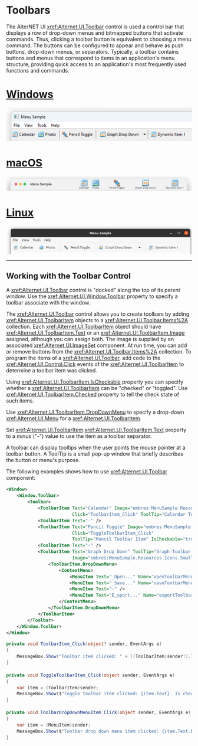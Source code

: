 # Toolbars
  
The AlterNET UI <xref:Alternet.UI.Toolbar> control is used a control bar that displays a row of drop-down menus and
bitmapped buttons that activate commands. Thus, clicking a toolbar button is equivalent to choosing a menu command. The
buttons can be configured to appear and behave as push buttons, drop-down menus, or separators. Typically, a toolbar
contains buttons and menus that correspond to items in an application's menu structure, providing quick access to an
application's most frequently used functions and commands.  

# [Windows](#tab/screenshot-windows)
![Toolbar on Windows](./images/toolbar-windows.png)
# [macOS](#tab/screenshot-macos)
![Toolbar on macOS](./images/toolbar-macos.png)
# [Linux](#tab/screenshot-linux)
![Toolbar on Linux](./images/toolbar-linux.png)
***

## Working with the Toolbar Control  
A <xref:Alternet.UI.Toolbar> control is "docked" along the top of its parent window.
Use the <xref:Alternet.UI.Window.Toolbar> property to specify a toolbar associate with the window.

The <xref:Alternet.UI.Toolbar> control allows you to create toolbars by adding
<xref:Alternet.UI.ToolbarItem> objects to a <xref:Alternet.UI.Toolbar.Items%2A> collection. Each
<xref:Alternet.UI.ToolbarItem> object should have <xref:Alternet.UI.ToolbarItem.Text> or an <xref:Alternet.UI.ToolbarItem.Image> assigned,
although you can assign both. The image is supplied by an associated <xref:Alternet.UI.ImageSet> component. At run time, you can
add or remove buttons from the <xref:Alternet.UI.Toolbar.Items%2A> collection. To program the items of a
<xref:Alternet.UI.Toolbar>, add code to the <xref:Alternet.UI.Control.Click> events of the
<xref:Alternet.UI.ToolbarItem> to determine a toolbar item was clicked.

Using <xref:Alternet.UI.ToolbarItem.IsCheckable> property you can specify whether a <xref:Alternet.UI.ToolbarItem> can be "checked" or "toggled".
Use <xref:Alternet.UI.ToolbarItem.Checked> property to tell the check state of such items.

Use <xref:Alternet.UI.ToolbarItem.DropDownMenu> to specify a drop-down <xref:Alternet.UI.Menu> for a <xref:Alternet.UI.ToolbarItem>.

Set <xref:Alternet.UI.ToolbarItem>.<xref:Alternet.UI.ToolbarItem.Text> property to a *minus* ("-") value to use the item as a toolbar separator.

A toolbar can display tooltips when the user points the mouse pointer at a toolbar
button. A ToolTip is a small pop-up window that briefly describes the button or menu's purpose.

The following examples shows how to use <xref:Alternet.UI.Toolbar> component:

```xml
<Window>
    <Window.Toolbar>
        <Toolbar>
            <ToolbarItem Text="Calendar" Image="embres:MenuSample.Resources.Icons.Small.Calendar16.png"
                         Click="ToolbarItem_Click" ToolTip="Calendar Toolbar Item" />
            <ToolbarItem Text="-" />
            <ToolbarItem Text="Pencil Toggle" Image="embres:MenuSample.Resources.Icons.Small.Pencil16.png"
                         Click="ToggleToolbarItem_Click"
                         ToolTip="Pencil Toolbar Item" IsCheckable="true" Name="checkableToolbarItem" />
            <ToolbarItem Text="-" />
            <ToolbarItem Text="Graph Drop Down" ToolTip="Graph Toolbar Item"
                         Image="embres:MenuSample.Resources.Icons.Small.LineGraph16.png" Click="ToolbarItem_Click">
                <ToolbarItem.DropDownMenu>
                    <ContextMenu>
                        <MenuItem Text="_Open..." Name="openToolbarMenuItem" Click="ToolbarDropDownMenuItem_Click" />
                        <MenuItem Text="_Save..." Name="saveToolbarMenuItem" Click="ToolbarDropDownMenuItem_Click" />
                        <MenuItem Text="-" />
                        <MenuItem Text="E_xport..." Name="exportToolbarMenuItem" Click="ToolbarDropDownMenuItem_Click" />
                    </ContextMenu>
                </ToolbarItem.DropDownMenu>
            </ToolbarItem>
        </Toolbar>
    </Window.Toolbar>
</Window>
```

```csharp
private void ToolbarItem_Click(object? sender, EventArgs e)
{
    MessageBox.Show("Toolbar item clicked: " + ((ToolbarItem)sender!).Text);
}

private void ToggleToolbarItem_Click(object sender, EventArgs e)
{
    var item = (ToolbarItem)sender;
    MessageBox.Show($"Toggle toolbar item clicked: {item.Text}. Is checked: {item.Checked}");
}

private void ToolbarDropDownMenuItem_Click(object sender, EventArgs e)
{
    var item = (MenuItem)sender;
    MessageBox.Show($"Toolbar drop down menu item clicked: {item.Text.Replace("_", "")}.");
}
```
